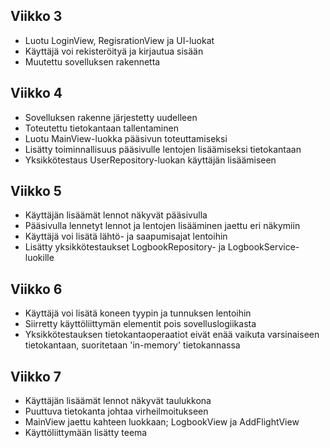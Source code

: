 ## Viikko 3

 - Luotu LoginView, RegisrationView ja UI-luokat
 - Käyttäjä voi rekisteröityä ja kirjautua sisään
 - Muutettu sovelluksen rakennetta

## Viikko 4

 - Sovelluksen rakenne järjestetty uudelleen
 - Toteutettu tietokantaan tallentaminen
 - Luotu MainView-luokka pääsivun toteuttamiseksi
 - Lisätty toiminnallisuus pääsivulle lentojen lisäämiseksi tietokantaan
 - Yksikkötestaus UserRepository-luokan käyttäjän lisäämiseen

## Viikko 5

 - Käyttäjän lisäämät lennot näkyvät pääsivulla
 - Pääsivulla lennetyt lennot ja lentojen lisääminen jaettu eri näkymiin
 - Käyttäjä voi lisätä lähtö- ja saapumisajat lentoihin
 - Lisätty yksikkötestaukset LogbookRepository- ja LogbookService-luokille

## Viikko 6

 - Käyttäjä voi lisätä koneen tyypin ja tunnuksen lentoihin
 - Siirretty käyttöliittymän elementit pois sovelluslogiikasta
 - Yksikkötestauksen tietokantaoperaatiot eivät enää vaikuta varsinaiseen tietokantaan, suoritetaan 'in-memory' tietokannassa

## Viikko 7

 - Käyttäjän lisäämät lennot näkyvät taulukkona
 - Puuttuva tietokanta johtaa virheilmoitukseen
 - MainView jaettu kahteen luokkaan; LogbookView ja AddFlightView
 - Käyttöliittymään lisätty teema
